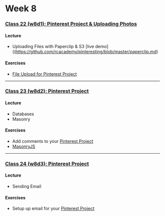 # Week 8

### [Class 22 (w8d1): Pinterest Project & Uploading Photos](./w8d1)

#### Lecture
* Uploading Files with Paperclip & S3 [live demo]((https://github.com/rcacademy/pinteresting/blob/master/paperclip.md)

#### Exercises
* [File Upload for Pinterest Project](https://github.com/rcacademy/pinteresting/blob/master/paperclip.md)

---

### [Class 23 (w8d2): Pinterest Project](./w8d2)

#### Lecture
* Databases
* Masonry

#### Exercises
* Add comments to your [Pinterest Project](http://github.com/rcacademy/pinteresting)
* [MasonryJS](http://masonry.desandro.com/)

---

### [Class 24 (w8d3): Pinterest Project](./w8d3)

#### Lecture
* Sending Email

#### Exercises
* Setup up email for your [Pinterest Project](http://github.com/rcacademy/pinteresting)
